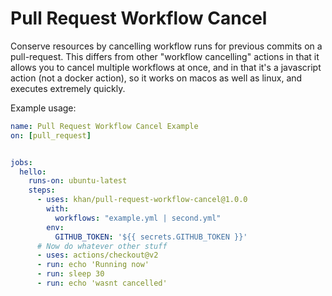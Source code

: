 # Pull Request Workflow Cancel

Conserve resources by cancelling workflow runs for previous commits on a pull-request.
This differs from other "workflow cancelling" actions in that it allows you to cancel multiple workflows at once, and in that it's a javascript action (not a docker action), so it works on macos as well as linux, and executes extremely quickly.

Example usage:
```yaml
name: Pull Request Workflow Cancel Example
on: [pull_request]


jobs:
  hello:
    runs-on: ubuntu-latest
    steps:
      - uses: khan/pull-request-workflow-cancel@1.0.0
        with:
          workflows: "example.yml | second.yml"
        env:
          GITHUB_TOKEN: '${{ secrets.GITHUB_TOKEN }}'
      # Now do whatever other stuff
      - uses: actions/checkout@v2
      - run: echo 'Running now'
      - run: sleep 30
      - run: echo 'wasnt cancelled'
```

